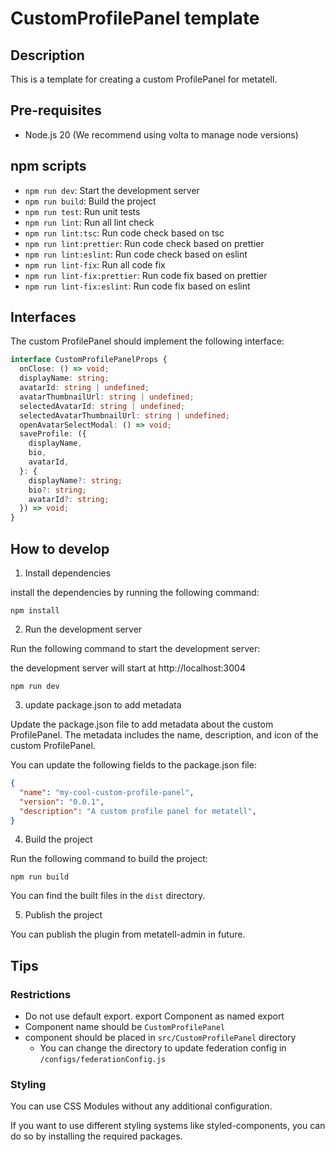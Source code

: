 # CustomProfilePanel template

## Description

This is a template for creating a custom ProfilePanel for metatell.

## Pre-requisites

- Node.js 20 (We recommend using volta to manage node versions)

## npm scripts

- `npm run dev`: Start the development server
- `npm run build`: Build the project
- `npm run test`: Run unit tests
- `npm run lint`: Run all lint check
- `npm run lint:tsc`: Run code check based on tsc
- `npm run lint:prettier`: Run code check based on prettier
- `npm run lint:eslint`: Run code check based on eslint
- `npm run lint-fix`: Run all code fix
- `npm run lint-fix:prettier`: Run code fix based on prettier
- `npm run lint-fix:eslint`: Run code fix based on eslint

## Interfaces

The custom ProfilePanel should implement the following interface:

```ts
interface CustomProfilePanelProps {
  onClose: () => void;
  displayName: string;
  avatarId: string | undefined;
  avatarThumbnailUrl: string | undefined;
  selectedAvatarId: string | undefined;
  selectedAvatarThumbnailUrl: string | undefined;
  openAvatarSelectModal: () => void;
  saveProfile: ({
    displayName,
    bio,
    avatarId,
  }: {
    displayName?: string;
    bio?: string;
    avatarId?: string;
  }) => void;
}
```

## How to develop

1. Install dependencies

install the dependencies by running the following command:

```
npm install
```

2. Run the development server

Run the following command to start the development server:

the development server will start at http://localhost:3004

```
npm run dev
```

3. update package.json to add metadata

Update the package.json file to add metadata about the custom ProfilePanel. The metadata includes the name, description, and icon of the custom ProfilePanel.

You can update the following fields to the package.json file:

```json
{
  "name": "my-cool-custom-profile-panel",
  "version": "0.0.1",
  "description": "A custom profile panel for metatell",
}
```

4. Build the project

Run the following command to build the project:

```
npm run build
```

You can find the built files in the `dist` directory.

5. Publish the project

You can publish the plugin from metatell-admin in future.

## Tips

### Restrictions

- Do not use default export. export Component as named export
- Component name should be `CustomProfilePanel`
- component should be placed in `src/CustomProfilePanel` directory
  - You can change the directory to update federation config in `/configs/federationConfig.js`

### Styling

You can use CSS Modules without any additional configuration.

If you want to use different styling systems like styled-components, you can do so by installing the required packages.

